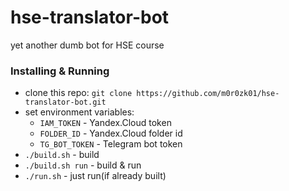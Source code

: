 # hse-translator-bot
yet another dumb bot for HSE course

### Installing & Running

- clone this repo: `git clone https://github.com/m0r0zk01/hse-translator-bot.git`
- set environment variables:
  - `IAM_TOKEN` - Yandex.Cloud token
  - `FOLDER_ID` - Yandex.Cloud folder id
  - `TG_BOT_TOKEN` - Telegram bot token
- `./build.sh` - build
- `./build.sh run` - build & run
- `./run.sh` - just run(if already built)
